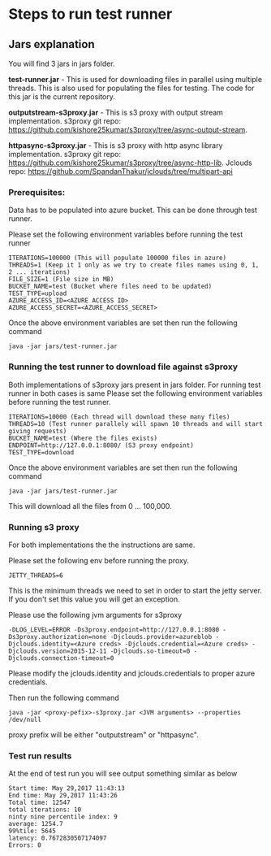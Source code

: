 # Steps to run test runner

## Jars explanation
You will find 3 jars in jars folder.

**test-runner.jar** - This is used for downloading files in parallel using multiple threads. This is also used for populating the files for testing. The code for this jar is the current repository.

**outputstream-s3proxy.jar** - This is s3 proxy with output stream implementation. s3proxy git repo: https://github.com/kishore25kumar/s3proxy/tree/async-output-stream.


**httpasync-s3proxy.jar** - This is s3 proxy with http async library implementation. s3proxy git repo: https://github.com/kishore25kumar/s3proxy/tree/async-http-lib. Jclouds repo: https://github.com/SpandanThakur/jclouds/tree/multipart-api 

### Prerequisites:
Data has to be populated into azure bucket. This can be done through test runner.

Please set the following environment variables before running the test runner

```
ITERATIONS=100000 (This will populate 100000 files in azure)
THREADS=1 (Keep it 1 only as we try to create files names using 0, 1, 2 ... iterations)
FILE_SIZE=1 (File size in MB)
BUCKET_NAME=test (Bucket where files need to be updated)
TEST_TYPE=upload
AZURE_ACCESS_ID=<AZURE ACCESS ID>
AZURE_ACCESS_SECRET=<AZURE_ACCESS_SECRET>
```
Once the above environment variables are set then run the following command
```
java -jar jars/test-runner.jar
```

### Running the test runner to download file against s3proxy

Both implementations of s3proxy jars present in jars folder. For running test runner in both cases is same
Please set the following environment variables before running the test runner.
```
ITERATIONS=10000 (Each thread will download these many files)
THREADS=10 (Test runner parallely will spawn 10 threads and will start giving requests)
BUCKET_NAME=test (Where the files exists)
ENDPOINT=http://127.0.0.1:8080/ (S3 proxy endpoint)
TEST_TYPE=download
```

Once the above environment variables are set then run the following command
```
java -jar jars/test-runner.jar
```
This will download all the files from 0 ... 100,000.

### Running s3 proxy
For both implementations the the instructions are same.

Please set the following env before running the proxy.
```
JETTY_THREADS=6
```
This is the minimum threads we need to set in order to start the jetty server. If you don't set this value you will get an exception.

Please use the following jvm arguments for s3proxy
```
-DLOG_LEVEL=ERROR -Ds3proxy.endpoint=http://127.0.0.1:8080 -Ds3proxy.authorization=none -Djclouds.provider=azureblob -Djclouds.identity=<Azure creds> -Djclouds.credential=<Azure creds> -Djclouds.version=2015-12-11 -Djclouds.so-timeout=0 -Djclouds.connection-timeout=0
```

Please modify the jclouds.identity and jclouds.credentials to proper azure credentials.

Then run the following command
```
java -jar <proxy-pefix>-s3proxy.jar <JVM arguments> --properties /dev/null
```
proxy prefix will be either "outputstream" or "httpasync".

### Test run results
At the end of test run you will see output something similar as below

```
Start time: May 29,2017 11:43:13
End time: May 29,2017 11:43:26
Total time: 12547
total iterations: 10
ninty nine percentile index: 9
average: 1254.7
99%tile: 5645
latency: 0.7672830507174097
Errors: 0
```